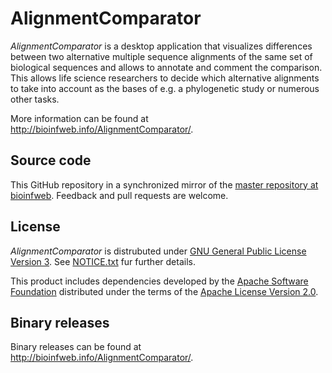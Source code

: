 # AlignmentComparator

*AlignmentComparator* is a desktop application that visualizes differences between two alternative multiple sequence alignments of the same set of biological sequences and allows to annotate and comment the comparison. This allows life science researchers to decide which alternative alignments to take into account as the bases of e.g. a phylogenetic study or numerous other tasks.

More information can be found at http://bioinfweb.info/AlignmentComparator/.

## Source code

This GitHub repository in a synchronized mirror of the [master repository at bioinfweb](http://bioinfweb.info/Code/sventon/repos/AlignmentComparator/list/). Feedback and pull requests are welcome.

## License

*AlignmentComparator* is distrubuted under [GNU General Public License Version 3](http://bioinfweb.info/AlignmentComparator/License). See [NOTICE.txt](https://github.com/bioinfweb/AlignmentComparator/blob/master/main/src/NOTICE.txt) fur further details.

This product includes dependencies developed by the [Apache Software Foundation](http://www.apache.org/) distributed under the terms of the [Apache License Version 2.0](https://github.com/bioinfweb/AlignmentComparator/blob/master/main/src/APACHE-LICENSE.txt).

## Binary releases

Binary releases can be found at http://bioinfweb.info/AlignmentComparator/.
